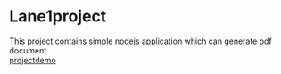 # Lane1project
This project contains simple nodejs application which can generate pdf document</br>
[projectdemo](https://harshselfpdf.herokuapp.com/)
